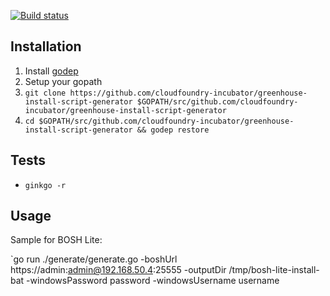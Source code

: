 [![Build status](https://ci.appveyor.com/api/projects/status/cvmlu0yh9x3wdihd/branch/master?svg=true)](https://ci.appveyor.com/project/greenhouse/greenhouse-install-script-generator/branch/master)

Installation
------------
1. Install [godep](https://github.com/tools/godep)
1. Setup your gopath
1. `git clone https://github.com/cloudfoundry-incubator/greenhouse-install-script-generator $GOPATH/src/github.com/cloudfoundry-incubator/greenhouse-install-script-generator`
1. `cd $GOPATH/src/github.com/cloudfoundry-incubator/greenhouse-install-script-generator &&
   godep restore`


Tests
-------------------
- `ginkgo -r`

Usage
-----
Sample for BOSH Lite:

`go run ./generate/generate.go -boshUrl https://admin:admin@192.168.50.4:25555 -outputDir /tmp/bosh-lite-install-bat -windowsPassword password -windowsUsername username
